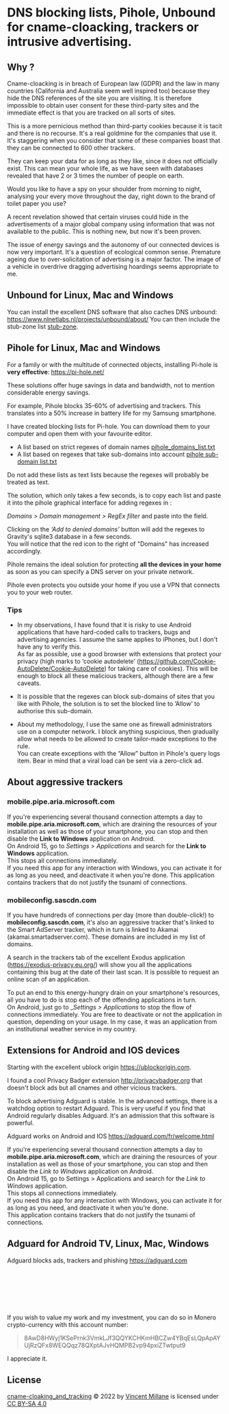 # DNS blocking lists, Pihole, Unbound for cname-cloacking, trackers or intrusive advertising.


## Why ?

Cname-cloacking is in breach of European law (GDPR) and the law in many countries (California and Australia seem well inspired too) because they hide the DNS references of the site you are visiting. It is therefore impossible to obtain user consent for these third-party sites and the immediate effect is that you are tracked on all sorts of sites.

This is a more pernicious method than third-party cookies because it is tacit and there is no recourse. It's a real goldmine for the companies that use it.
It's staggering when you consider that some of these companies boast that they can be connected to 600 other trackers.

They can keep your data for as long as they like, since it does not officially exist. This can mean your whole life, as we have seen with databases revealed that have 2 or 3 times the number of people on earth.

Would you like to have a spy on your shoulder from morning to night, analysing your every move throughout the day, right down to the brand of toilet paper you use?

A recent revelation showed that certain viruses could hide in the advertisements of a major global company using information that was not available to the public. This is nothing new, but now it's been proven.

The issue of energy savings and the autonomy of our connected devices is now very important. It's a question of ecological common sense. 
Premature ageing due to over-solicitation of advertising is a major factor. The image of a vehicle in overdrive dragging advertising hoardings seems appropriate to me.



## Unbound for Linux, Mac and Windows

You can install the excellent DNS software that also caches DNS unbound: https://www.nlnetlabs.nl/projects/unbound/about/
You can then include the stub-zone list [stub-zone](https://github.com/Vincent-Millane/cname-cloaking/blob/main/stub-zone).


## Pihole for Linux, Mac and Windows

For a family or with the multitude of connected objects, installing Pi-hole is **very effective**: https://pi-hole.net/

These solutions offer huge savings in data and bandwidth, not to mention considerable energy savings.

For example, Pihole blocks 35-60% of advertising and trackers. This translates into a 50% increase in battery life for my Samsung smartphone.

I have created blocking lists for Pi-hole. You can download them to your computer and open them with your favourite editor.

* A list based on strict regexes of domain names [pihole_domains_list.txt](https://github.com/Vincent-Millane/cname-cloaking/blob/main/pihole_domains_list.txt)
* A list based on regexes that take sub-domains into account [pihole sub-domain list.txt](https://github.com/Vincent-Millane/cname-cloaking/blob/main/pihole%20sub-domain%20list.txt)

Do not add these lists as text lists because the regexes will probably be treated as text.

The solution, which only takes a few seconds, is to copy each list and paste it into the pihole graphical interface for adding regexes in :

_Domains > Domain management > RegEx filter_
and paste into the field.

Clicking on the _‘Add to denied domains’_ button will add the regexes to Gravity's sqlite3 database in a few seconds.   
You will notice that the red icon to the right of "Domains" has increased accordingly.

Pihole remains the ideal solution for protecting **all the devices in your home** as soon as you can specify a DNS server on your private network. 

Pihole even protects you outside your home if you use a VPN that connects you to your web router.

### Tips

- In my observations, I have found that it is risky to use Android applications that have hard-coded calls to trackers, bugs and advertising agencies. I assume the same applies to iPhones, but I don't have any to verify this.  
As far as possible, use a good browser with extensions that protect your privacy (high marks to ‘cookie autodelete’ (https://github.com/Cookie-AutoDelete/Cookie-AutoDelete) for taking care of cookies). This will be enough to block all these malicious trackers, although there are a few caveats.

- It is possible that the regexes can block sub-domains of sites that you like with Pihole, the solution is to set the blocked line to ‘Allow’ to authorise this sub-domain.

- About my methodology, I use the same one as firewall administrators use on a computer network. 
I block anything suspicious, then gradually allow what needs to be allowed to create tailor-made exceptions to the rule.  
You can create exceptions with the “Allow” button in Pihole's query logs item.
Bear in mind that a viral load can be sent via a zero-click ad.

## About aggressive trackers ##

### mobile.pipe.aria.microsoft.com ###
If you're experiencing several thousand connection attempts a day to **mobile.pipe.aria.microsoft.com**, which are draining the resources of your installation as well as those of your smartphone, you can stop and then disable the **Link to Windows** application on Android.  
On Android 15, go to _Settings > Applications_ 
and search for the **Link to Windows** application.   
This stops all connections immediately.   
If you need this app for any interaction with Windows, you can activate it for as long as you need, and deactivate it when you're done. 
This application contains trackers that do not justify the tsunami of connections. 


### mobileconfig.sascdn.com ###
If you have hundreds of connections per day (more than double-click!) to **mobileconfig.sascdn.com**, it's also an aggressive tracker that's linked to the Smart AdServer tracker, which in turn is linked to Akamai (akamai.smartadserver.com). 
These domains are included in my list of domains. 

A search in the trackers tab of the excellent Exodus application (https://exodus-privacy.eu.org/) will show you all the applications containing this bug at the date of their last scan. It is possible to request an online scan of an application. 

To put an end to this energy-hungry drain on your smartphone's resources, all you have to do is stop each of the offending applications in turn.   
On Android, just go to __Settings > Applications_ 
to stop the flow of connections immediately. 
You are free to deactivate or not the application in question, depending on your usage.
In my case, it was an application from an institutional weather service in my country.



## Extensions for Android and IOS devices

Starting with the excellent ublock origin <https://ublockorigin.com>.

I found a cool Privacy Badger extension <http://privacybadger.org> that doesn't block ads but all cnames and other vicious trackers.

To block advertising Adguard is stable.
In the advanced settings, there is a watchdog option to restart Adguard. 
This is very useful if you find that Android regularly disables Adguard. It's an admission that this software is powerful.

Adguard works on Android and IOS <https://adguard.com/fr/welcome.html>

If you're experiencing several thousand connection attempts a day to **mobile.pipe.aria.microsoft.com**, which are draining the resources of your installation as well as those of your smartphone, you can stop and then disable the _Link to Windows_ application on Android.  
On Android 15, go to Settings > Applications 
and search for the _Link to Windows_ application.  
This stops all connections immediately.  
If you need this app for any interaction with Windows, you can activate it for as long as you need, and deactivate it when you're done.  
This application contains trackers that do not justify the tsunami of connections. 


## Adguard for Android TV, Linux, Mac, Windows

Adguard blocks ads, trackers and phishing 
<https://adguard.com>

\
\
\
\
\
\
If you wish to value my work and my investment, you can do so in Monero crypto-currency with this account number:

> 8AwD8HWyj1KSePrnk3VmkLJf3QQYKCHKmHBCZw4YBqEsLQpApAYUjRzQFx8WEQQqz78QXptAJvHQMPB2vp94pxiZTwtput9

I appreciate it.


## License


 <a href="https://github.com/Vincent-Millane/cname-cloaking_and_tracking">cname-cloaking_and_tracking</a> © 2022 by <a href="https://creativecommons.org">Vincent Millane</a> is licensed under <a href="https://creativecommons.org/licenses/by-sa/4.0/">CC BY-SA 4.0</a><img src="https://mirrors.creativecommons.org/presskit/icons/cc.svg" alt="" style="max-width: 1em;max-height:1em;margin-left: .2em;"><img src="https://mirrors.creativecommons.org/presskit/icons/by.svg" alt="" style="max-width: 1em;max-height:1em;margin-left: .2em;"><img src="https://mirrors.creativecommons.org/presskit/icons/sa.svg" alt="" style="max-width: 1em;max-height:1em;margin-left: .2em;">

